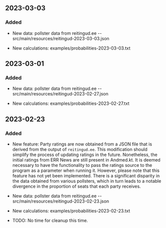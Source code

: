 ## 2023-03-03

### Added

  * New data: pollster data from reitingud.ee --
  src/main/resources/reitingud-2023-03-03.json

  * New calculations: examples/probabilities-2023-03-03.txt



## 2023-03-01

### Added

  * New data: pollster data from reitingud.ee --
  src/main/resources/reitingud-2023-02-27.json

  * New calculations: examples/probabilities-2023-02-27.txt



## 2023-02-23

### Added

  * New feature: Party ratings are now obtained from a JSON file that is derived
  from the output of `reitingud.ee`. This modification should simplify the process
  of updating ratings in the future. Nonetheless, the initial ratings from ERR
  News are still present in Andmed.kt. It is deemed necessary to have the functionality
  to pass the ratings source to the program as a parameter when running it. However,
  please note that this feature has not yet been implemented. There is a significant
  disparity in the data obtained from various pollsters, which in turn leads to a
  notable divergence in the proportion of seats that each party receives.

  * New data: pollster data from reitingud.ee --
  src/main/resources/reitingud-2023-02-23.json
   
  * New calculations: examples/probabilities-2023-02-23.txt

  * TODO: No time for cleanup this time.
